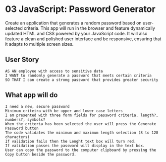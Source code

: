 # 03 JavaScript: Password Generator

Create an application that generates a random password based on user-selected criteria. This app will run in the browser and feature dynamically updated HTML and CSS powered by your JavaScript code. It will also feature a clean and polished user interface and be responsive, ensuring that it adapts to multiple screen sizes.

## User Story

```
AS AN employee with access to sensitive data
I WANT to randomly generate a password that meets certain criteria
SO THAT I can create a strong password that provides greater security
```

## What app will do

```
I need a new, secure password
Minimum criteira with be upper and lower case letters
I am presented with three form fields for password criteria, length?, numbers?, symbols?
When the criteria has been selected the user will press the Generate Password button
The code validates the minimum and maximum length selection (8 to 128 characters)
If validation fails then the Lenght text box will turn red.
If validation passes the password will display in the text box.
User can copy the password to the computer clipboard by pressing the Copy button beside the password.
```



